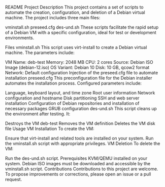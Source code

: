 README
Project Description
This project contains a set of scripts to automate the creation, configuration, and deletion of a Debian virtual machine. The project includes three main files:

vminstall.sh
preseed.cfg
des-und.sh
These scripts facilitate the rapid setup of a Debian VM with a specific configuration, ideal for test or development environments.

Files
vminstall.sh
This script uses virt-install to create a Debian virtual machine. The parameters include:

VM Name: deb-test
Memory: 2048 MB
CPU: 2 cores
Source: Debian ISO Image (debian-12.iso)
OS Variant: Debian 10
Disk: 10 GB, qcow2 format
Network: Default configuration
Injection of the preseed.cfg file to automate installation
preseed.cfg
This preconfiguration file for the Debian installer automates the installation process. Configured parameters include:

Language, keyboard layout, and time zone
Root user information
Network configuration and hostname
Disk partitioning
SSH and web server installation
Configuration of Debian repositories and installation of necessary packages
GRUB configuration
des-und.sh
This script cleans up the environment after testing. It:

Destroys the VM deb-test
Removes the VM definition
Deletes the VM disk file
Usage
VM Installation
To create the VM:

Ensure that virt-install and related tools are installed on your system.
Run the vminstall.sh script with appropriate privileges.
VM Deletion
To delete the VM:

Run the des-und.sh script.
Prerequisites
KVM/QEMU installed on your system.
Debian ISO images must be downloaded and accessible by the vminstall.sh script.
Contributions
Contributions to this project are welcome. To propose improvements or corrections, please open an issue or a pull request.

